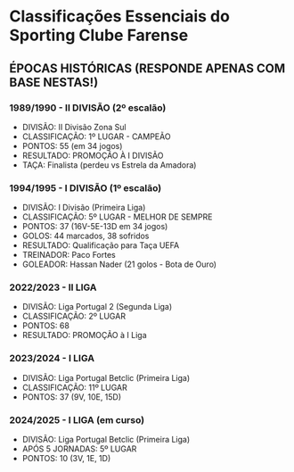 # Classificações Essenciais do Sporting Clube Farense

## ÉPOCAS HISTÓRICAS (RESPONDE APENAS COM BASE NESTAS!)

### 1989/1990 - II DIVISÃO (2º escalão)
- DIVISÃO: II Divisão Zona Sul
- CLASSIFICAÇÃO: 1º LUGAR - CAMPEÃO
- PONTOS: 55 (em 34 jogos)
- RESULTADO: PROMOÇÃO À I DIVISÃO
- TAÇA: Finalista (perdeu vs Estrela da Amadora)

### 1994/1995 - I DIVISÃO (1º escalão)
- DIVISÃO: I Divisão (Primeira Liga)
- CLASSIFICAÇÃO: 5º LUGAR - MELHOR DE SEMPRE
- PONTOS: 37 (16V-5E-13D em 34 jogos)
- GOLOS: 44 marcados, 38 sofridos
- RESULTADO: Qualificação para Taça UEFA
- TREINADOR: Paco Fortes
- GOLEADOR: Hassan Nader (21 golos - Bota de Ouro)

### 2022/2023 - II LIGA
- DIVISÃO: Liga Portugal 2 (Segunda Liga)
- CLASSIFICAÇÃO: 2º LUGAR
- PONTOS: 68
- RESULTADO: PROMOÇÃO à I Liga

### 2023/2024 - I LIGA
- DIVISÃO: Liga Portugal Betclic (Primeira Liga)
- CLASSIFICAÇÃO: 11º LUGAR
- PONTOS: 37 (9V, 10E, 15D)

### 2024/2025 - I LIGA (em curso)
- DIVISÃO: Liga Portugal Betclic (Primeira Liga)
- APÓS 5 JORNADAS: 5º LUGAR
- PONTOS: 10 (3V, 1E, 1D)
